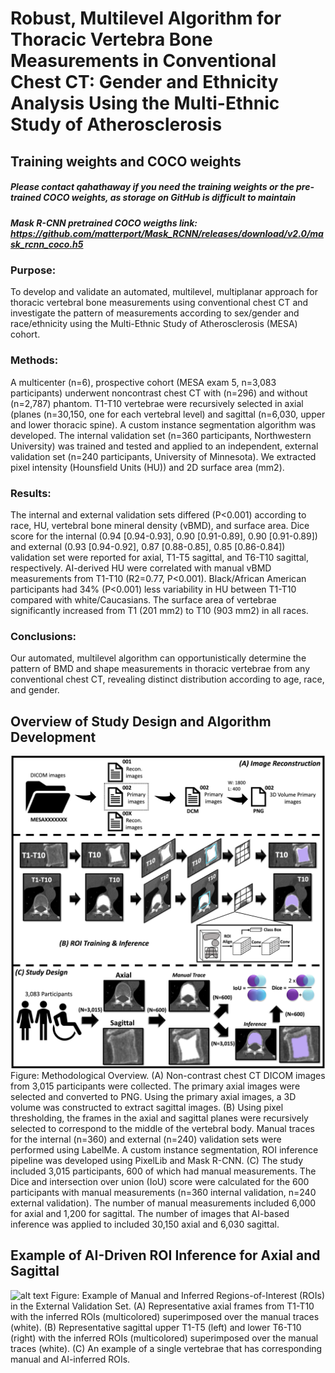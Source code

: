 # Robust, Multilevel Algorithm for Thoracic Vertebra Bone Measurements in Conventional Chest CT: Gender and Ethnicity Analysis Using the Multi-Ethnic Study of Atherosclerosis

## Training weights and COCO weights
##### Please contact qahathaway if you need the training weights or the pre-trained COCO weights, as storage on GitHub is difficult to maintain
##### Mask R-CNN pretrained COCO weigths link: https://github.com/matterport/Mask_RCNN/releases/download/v2.0/mask_rcnn_coco.h5

### Purpose:
To develop and validate an automated, multilevel, multiplanar approach for thoracic vertebral bone measurements using conventional chest CT and investigate the pattern of measurements according to sex/gender and race/ethnicity using the Multi-Ethnic Study of Atherosclerosis (MESA) cohort.

### Methods:
A multicenter (n=6), prospective cohort (MESA exam 5, n=3,083 participants) underwent noncontrast chest CT with (n=296) and without (n=2,787) phantom. T1-T10 vertebrae were recursively selected in axial (planes (n=30,150, one for each vertebral level) and sagittal (n=6,030, upper and lower thoracic spine). A custom instance segmentation algorithm was developed. The internal validation set (n=360 participants, Northwestern University) was trained and tested and applied to an independent, external validation set (n=240 participants, University of Minnesota). We extracted pixel intensity (Hounsfield Units (HU)) and 2D surface area (mm2).

### Results:
The internal and external validation sets differed (P<0.001) according to race, HU, vertebral bone mineral density (vBMD), and surface area. Dice score for the internal (0.94 [0.94-0.93], 0.90 [0.91-0.89], 0.90 [0.91-0.89]) and external (0.93 [0.94-0.92], 0.87 [0.88-0.85], 0.85 [0.86-0.84]) validation set were reported for axial, T1-T5 sagittal, and T6-T10 sagittal, respectively. AI-derived HU were correlated with manual vBMD measurements from T1-T10 (R2=0.77, P<0.001). Black/African American participants had 34% (P<0.001) less variability in HU between T1-T10 compared with white/Caucasians. The surface area of vertebrae significantly increased from T1 (201 mm2) to T10 (903 mm2) in all races.

### Conclusions:
Our automated, multilevel algorithm can opportunistically determine the pattern of BMD and shape measurements in thoracic vertebrae from any conventional chest CT, revealing distinct distribution according to age, race, and gender.

## Overview of Study Design and Algorithm Development
![alt text](https://github.com/qahathaway/vBMD/blob/main/Overview.png)
Figure: Methodological Overview. (A) Non-contrast chest CT DICOM images from 3,015 participants were collected. The primary axial images were selected and converted to PNG. Using the primary axial images, a 3D volume was constructed to extract sagittal images. (B) Using pixel thresholding, the frames in the axial and sagittal planes were recursively selected to correspond to the middle of the vertebral body. Manual traces for the internal (n=360) and external (n=240) validation sets were performed using LabelMe. A custom instance segmentation, ROI inference pipeline was developed using PixelLib and Mask R-CNN. (C) The study included 3,015 participants, 600 of which had manual measurements. The Dice and intersection over union (IoU) score were calculated for the 600 participants with manual measurements (n=360 internal validation, n=240 external validation). The number of manual measurements included 6,000 for axial and 1,200 for sagittal. The number of images that AI-based inference was applied to included 30,150 axial and 6,030 sagittal.


## Example of AI-Driven ROI Inference for Axial and Sagittal
![alt text](https://github.com/qahathaway/vBMD/blob/main/Inference.png)
Figure: Example of Manual and Inferred Regions-of-Interest (ROIs) in the External Validation Set. (A) Representative axial frames from T1-T10 with the inferred ROIs (multicolored) superimposed over the manual traces (white). (B) Representative sagittal upper T1-T5 (left) and lower T6-T10 (right) with the inferred ROIs (multicolored) superimposed over the manual traces (white). (C) An example of a single vertebrae that has corresponding manual and AI-inferred ROIs.
